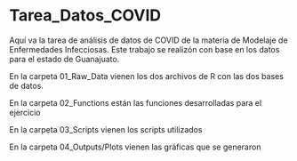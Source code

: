 # Tarea_Datos_COVID
Aquí va la tarea de análisis de datos de COVID de la materia de Modelaje de Enfermedades Infecciosas. Este trabajo se realizón con base en los datos para el estado de Guanajuato.

En la carpeta 01_Raw_Data vienen los dos archivos de R con las dos bases de datos.

En la carpeta 02_Functions están las funciones desarrolladas para el ejercicio

En la carpeta 03_Scripts vienen los scripts utilizados

En la carpeta 04_Outputs/Plots vienen las gráficas que se generaron

